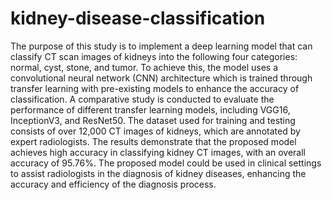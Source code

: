 # kidney-disease-classification

The purpose of this study is to implement a deep learning model that can classify CT scan
images of kidneys into the following four categories: normal, cyst, stone, and tumor. To
achieve this, the model uses a convolutional neural network (CNN) architecture which is
trained through transfer learning with pre-existing models to enhance the accuracy of
classification. A comparative study is conducted to evaluate the performance of different
transfer learning models, including VGG16, InceptionV3, and ResNet50. The dataset used for
training and testing consists of over 12,000 CT images of kidneys, which are annotated by
expert radiologists. The results demonstrate that the proposed model achieves high accuracy in
classifying kidney CT images, with an overall accuracy of 95.76%. The proposed model could
be used in clinical settings to assist radiologists in the diagnosis of kidney diseases, enhancing
the accuracy and efficiency of the diagnosis process.

